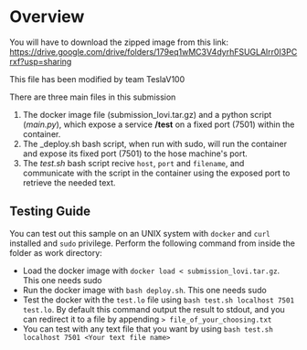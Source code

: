 # Overview

You will have to download the zipped image from this link: https://drive.google.com/drive/folders/179eq1wMC3V4dyrhFSUGLAlrr0I3PCrxf?usp=sharing

This file has been modified by team TeslaV100 

There are three main files in this submission 

1. The docker image file (submission_lovi.tar.gz) and a python script (_main.py_), which expose a service **/test** on a fixed port (7501) within the container. 
2. The _deploy.sh bash script, when run with sudo, will run the container and expose its fixed port (7501) to the hose machine's port.
3. The _test.sh_ bash script recive `host`, `port` and `filename`, and communicate with the script in the container using the exposed port to retrieve the needed text.


## Testing Guide
You can test out this sample on an UNIX system with `docker` and `curl` installed and `sudo` privilege. Perform the following command from inside the folder as work directory:
- Load the docker image with `docker load < submission_lovi.tar.gz`. This one needs sudo
- Run the docker image with `bash deploy.sh`. This one needs sudo
- Test the docker with the `test.lo` file using `bash test.sh localhost 7501 test.lo`. By default this command output the result to stdout, and you can redirect it to a file by appending `> file_of_your_choosing.txt`
- You can test with any text file that you want by using `bash test.sh localhost 7501 <Your text file name>`
